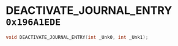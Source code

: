 # DEACTIVATE_JOURNAL_ENTRY `0x196A1EDE`

```cpp
void DEACTIVATE_JOURNAL_ENTRY(int _Unk0, int _Unk1);
```